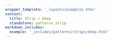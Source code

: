 ```yaml
---
wrapper_template: '_layouts/examples.html'
context:
  title: Strip / Deep
  standalone: patterns_strip
markdown_includes:
  example: '_includes/patterns/strips/deep.html'
---
```

